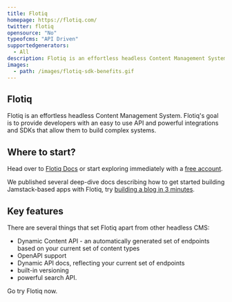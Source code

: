 ```yaml
---
title: Flotiq
homepage: https://flotiq.com/
twitter: flotiq
opensource: "No"
typeofcms: "API Driven"
supportedgenerators:
  - All
description: Flotiq is an effortless headless Content Management System, offering developers powerful SDKs and integrations.
images:
  - path: /images/flotiq-sdk-benefits.gif
---
```

## Flotiq

Flotiq is an effortless headless Content Management System.
Flotiq's goal is to provide developers with an easy to use API and powerful integrations and SDKs that allow them to build complex systems.

## Where to start?

Head over to [Flotiq Docs](https://flotiq.com/docs/) or start exploring immediately with a [free account](https://editor.flotiq.com/register.html).

We published several deep-dive docs describing how to get started building Jamstack-based apps with Flotiq, try [building a blog in 3 minutes](https://flotiq.com/docs/Deep-Dives/Building-a-blog-in-3-minutes/).

## Key features

There are several things that set Flotiq apart from other headless CMS:

- Dynamic Content API - an automatically generated set of endpoints based on your current set of content types
- OpenAPI support
- Dynamic API docs, reflecting your current set of endpoints
- built-in versioning
- powerful search API.

Go try Flotiq now.
